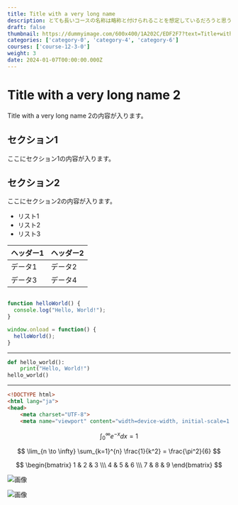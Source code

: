```yaml
---
title: Title with a very long name
description: とても長いコースの名称は略称と付けられることを想定しているだろうと思う の記事 2
draft: false
thumbnail: https://dummyimage.com/600x400/1A202C/EDF2F7?text=Title+with+a+very+long+name
categories: ['category-0', 'category-4', 'category-6']
courses: ['course-12-3-0']
weight: 3
date: 2024-01-07T00:00:00.000Z
---
```


# Title with a very long name 2

Title with a very long name 2の内容が入ります。

## セクション1
ここにセクション1の内容が入ります。

## セクション2
ここにセクション2の内容が入ります。

- リスト1
- リスト2
- リスト3

| ヘッダー1 | ヘッダー2 |
| --------- | --------- |
| データ1   | データ2   |
| データ3   | データ4   |

```javascript

function helloWorld() {
  console.log("Hello, World!");
}

window.onload = function() {
  helloWorld();
}

```

---

```python
def hello_world():
    print("Hello, World!")
hello_world()
```

---

```html
<!DOCTYPE html>
<html lang="ja">
<head>
    <meta charset="UTF-8">
    <meta name="viewport" content="width=device-width, initial-scale=1.0">
```

$$
\int_{0}^{\infty} e^{-x} dx = 1
$$

$$
\lim_{n \to \infty} \sum_{k=1}^{n} \frac{1}{k^2} = \frac{\pi^2}{6}
$$

$$
\begin{bmatrix}
1 & 2 & 3 \\\
4 & 5 & 6 \\\
7 & 8 & 9
\end{bmatrix}
$$

![画像](https://dummyimage.com/320x180/2D3748/F5F7FA?text=Title+with+a+very+long+name+2)

![画像](https://dummyimage.com/640x360/1A202C/EDF2F7?text=Title+with+a+very+long+name+2)